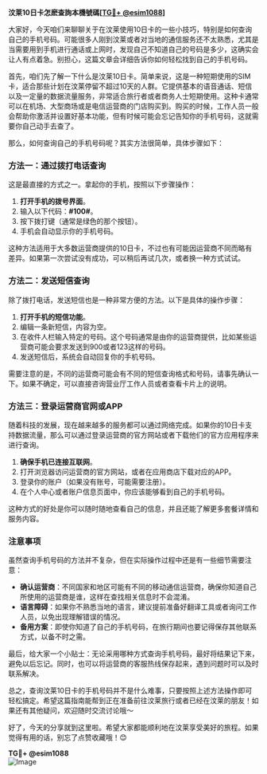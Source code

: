 **汶莱10日卡怎麽查詢本機號碼[[TG💪+ @esim1088](https://t.me/s/esim1088)]**

大家好，今天咱们来聊聊关于在汶莱使用10日卡的一些小技巧，特别是如何查询自己的手机号码。可能很多人刚到汶莱或者对当地的通信服务还不太熟悉，尤其是当需要用到手机进行通话或上网时，发现自己不知道自己的号码是多少，这确实会让人有点着急。别担心，这篇文章会详细告诉你如何轻松找到自己的手机号码。

首先，咱们先了解一下什么是汶莱10日卡。简单来说，这是一种短期使用的SIM卡，适合那些计划在汶莱停留不超过10天的人群。它提供基本的语音通话、短信以及一定量的数据流量服务，非常适合旅行者或者商务人士短期使用。这种卡通常可以在机场、大型商场或是电信运营商的门店购买到。购买的时候，工作人员一般会帮助你激活并设置好基本功能，但有时候可能会忘记告知你的手机号码，这就需要你自己动手去查了。

那么，如何查询自己的手机号码呢？其实方法很简单，具体步骤如下：

### 方法一：通过拨打电话查询

这是最直接的方式之一。拿起你的手机，按照以下步骤操作：

1. **打开手机的拨号界面**。
2. 输入以下代码：**#100#**。
3. 按下拨打键（通常是绿色的那个按钮）。
4. 手机会自动显示你的手机号码。

这种方法适用于大多数运营商提供的10日卡，不过也有可能因运营商不同而略有差异。如果第一次尝试没有成功，可以稍后再试几次，或者换一种方式试试。

### 方法二：发送短信查询

除了拨打电话，发送短信也是一种非常方便的方法。以下是具体的操作步骤：

1. **打开手机的短信功能**。
2. 编辑一条新短信，内容为空。
3. 在收件人栏输入特定的号码。这个号码通常是由你的运营商提供，比如某些运营商可能会要求发送到900或者123这样的号码。
4. 发送短信后，系统会自动回复你的手机号码。

需要注意的是，不同的运营商可能会有不同的短信查询格式和号码，请事先确认一下。如果不确定，可以直接咨询营业厅工作人员或者查看卡片上的说明。

### 方法三：登录运营商官网或APP

随着科技的发展，现在越来越多的服务都可以通过网络完成。如果你的10日卡支持数据流量，那么可以通过登录运营商的官方网站或者下载他们的官方应用程序来进行查询。

1. **确保手机已连接互联网**。
2. 打开浏览器访问运营商的官方网站，或者在应用商店下载对应的APP。
3. 登录你的账户（如果没有账号，可能需要注册）。
4. 在个人中心或者账户信息页面中，你应该能够看到自己的手机号码。

这种方式的好处是你可以随时随地查看自己的信息，并且还能了解更多套餐详情和服务内容。

### 注意事项

虽然查询手机号码的方法并不复杂，但在实际操作过程中还是有一些细节需要注意：

- **确认运营商**：不同国家和地区可能有不同的移动通信运营商，确保你知道自己所使用的运营商是谁，这样在查找相关信息时不会混淆。
- **语言障碍**：如果你不熟悉当地的语言，建议提前准备好翻译工具或者询问工作人员，以免出现理解错误的情况。
- **备用方案**：即使你知道了自己的手机号码，在旅行期间也要记得保存其他联系方式，以备不时之需。

最后，给大家一个小贴士：无论采用哪种方式查询手机号码，最好将结果记下来，避免以后忘记。同时，也可以将运营商的客服热线保存起来，遇到问题时可以及时联系解决。

总之，查询汶莱10日卡的手机号码并不是什么难事，只要按照上述方法操作即可轻松搞定。希望这篇指南能帮到正在准备前往汶莱旅行或者已经在汶莱的朋友！如果还有其他疑问，欢迎随时交流讨论哦～

好了，今天的分享就到这里啦。希望大家都能顺利地在汶莱享受美好的旅程。如果觉得有用的话，别忘了点赞收藏哦！😊

**TG💪+ @esim1088**  
![Image](https://i.postimg.cc/4NQfJmqS/Snipaste-2025-05-13-00-14-12.png)